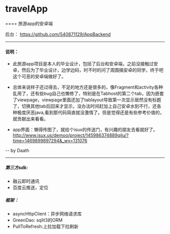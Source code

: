 # travelApp

==== 旅游app的安卓端

后台： https://github.com/540871129/AppBackend

------------

#### 说明：

- 此旅游app项目是本人的毕业设计，包括了后台和安卓端，之前没接触过安卓，然后为了毕业设计，边学边码，时不时的问了周围搞安卓的同学，终于吧这个可恶的安卓端做好了。

- 总体来说样子还过得去，不足的地方还是很多的，像Fragment和activity各种乱用了，还有些bug自己也懒修了，特别是在Tabhost的第二个tab，因为嵌套了viewpage，viewpage里面还加了tablayout导致第一次显示居然没有标题了，切换其他tab后回来才显示，没办法时间赶加上自己安卓水到不行，还各种极度厌恶java,看到那代码简直就没激情了。但是觉得还是有些参考价值的，就贡献出来看看。

- app界面：懒得传图了，就给个isux的传送门，有兴趣的朋友去看就好了。
http://www.isux.us/demoo/project/145986374889qilu/?time=1469899897294&_wv=131076

-- by Daath

------------

##### 第三方sdk:

- 融云即时通讯
- 百度云推送，定位

##### 框架：

- asyncHttpClient：异步网络请求库
- GreenDao: sqlit3的ORM
- PullToRefresh:上拉加载下拉刷新
